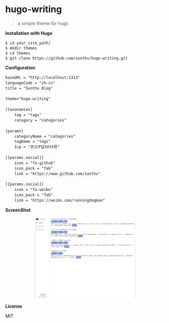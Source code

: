 # hugo-writing

> a simple theme for hugo

**Installation with Hugo**

```
$ cd your_site_path/
$ mkdir themes
$ cd themes
$ git clone https://github.com/sunthx/hugo-writing.git
```
**Configuration**

```xml
baseURL = "http://localhost:1313"
languageCode = "zh-cn"
title = "Sunthx Blog"

theme="hugo-writing"
    
[taxonomies]
    tag = "tags"
    category = "categories"

[params]
    categoryName = "categories"
    tagName = "tags"
    Icp = "京ICP证XXYX号"

[[params.social]]
    icon = "fa-github"
    icon_pack = "fab"
    link = "https://www.github.com/sunthx"

[[params.social]]
    icon = "fa-weibo"
    icon_pack = "fab"
    link = "https://weibo.com/runningdogman"
```

**ScreenShot**

![](images/screenshot.png)

**License**

MIT